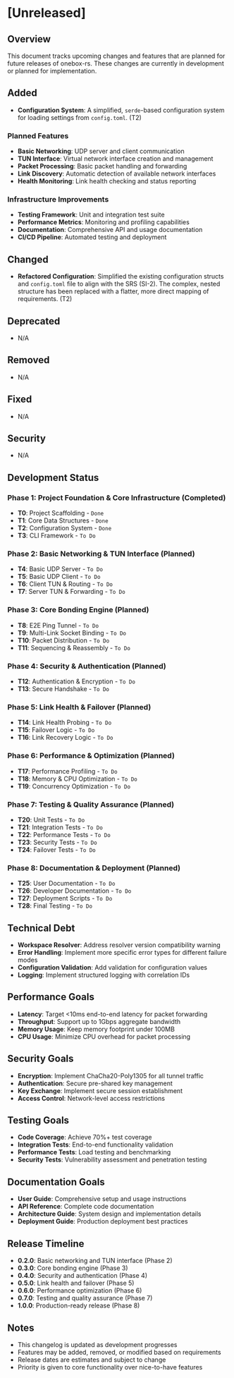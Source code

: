 # [Unreleased]

## Overview
This document tracks upcoming changes and features that are planned for future releases of onebox-rs. These changes are currently in development or planned for implementation.

## Added
- **Configuration System**: A simplified, `serde`-based configuration system for loading settings from `config.toml`. (T2)

### Planned Features
- **Basic Networking**: UDP server and client communication
- **TUN Interface**: Virtual network interface creation and management
- **Packet Processing**: Basic packet handling and forwarding
- **Link Discovery**: Automatic detection of available network interfaces
- **Health Monitoring**: Link health checking and status reporting

### Infrastructure Improvements
- **Testing Framework**: Unit and integration test suite
- **Performance Metrics**: Monitoring and profiling capabilities
- **Documentation**: Comprehensive API and usage documentation
- **CI/CD Pipeline**: Automated testing and deployment

## Changed
- **Refactored Configuration**: Simplified the existing configuration structs and `config.toml` file to align with the SRS (SI-2). The complex, nested structure has been replaced with a flatter, more direct mapping of requirements. (T2)

## Deprecated
- N/A

## Removed
- N/A

## Fixed
- N/A

## Security
- N/A

## Development Status

### Phase 1: Project Foundation & Core Infrastructure (Completed)
- **T0**: Project Scaffolding - `Done`
- **T1**: Core Data Structures - `Done`
- **T2**: Configuration System - `Done`
- **T3**: CLI Framework - `To Do`

### Phase 2: Basic Networking & TUN Interface (Planned)
- **T4**: Basic UDP Server - `To Do`
- **T5**: Basic UDP Client - `To Do`
- **T6**: Client TUN & Routing - `To Do`
- **T7**: Server TUN & Forwarding - `To Do`

### Phase 3: Core Bonding Engine (Planned)
- **T8**: E2E Ping Tunnel - `To Do`
- **T9**: Multi-Link Socket Binding - `To Do`
- **T10**: Packet Distribution - `To Do`
- **T11**: Sequencing & Reassembly - `To Do`

### Phase 4: Security & Authentication (Planned)
- **T12**: Authentication & Encryption - `To Do`
- **T13**: Secure Handshake - `To Do`

### Phase 5: Link Health & Failover (Planned)
- **T14**: Link Health Probing - `To Do`
- **T15**: Failover Logic - `To Do`
- **T16**: Link Recovery Logic - `To Do`

### Phase 6: Performance & Optimization (Planned)
- **T17**: Performance Profiling - `To Do`
- **T18**: Memory & CPU Optimization - `To Do`
- **T19**: Concurrency Optimization - `To Do`

### Phase 7: Testing & Quality Assurance (Planned)
- **T20**: Unit Tests - `To Do`
- **T21**: Integration Tests - `To Do`
- **T22**: Performance Tests - `To Do`
- **T23**: Security Tests - `To Do`
- **T24**: Failover Tests - `To Do`

### Phase 8: Documentation & Deployment (Planned)
- **T25**: User Documentation - `To Do`
- **T26**: Developer Documentation - `To Do`
- **T27**: Deployment Scripts - `To Do`
- **T28**: Final Testing - `To Do`

## Technical Debt
- **Workspace Resolver**: Address resolver version compatibility warning
- **Error Handling**: Implement more specific error types for different failure modes
- **Configuration Validation**: Add validation for configuration values
- **Logging**: Implement structured logging with correlation IDs

## Performance Goals
- **Latency**: Target <10ms end-to-end latency for packet forwarding
- **Throughput**: Support up to 1Gbps aggregate bandwidth
- **Memory Usage**: Keep memory footprint under 100MB
- **CPU Usage**: Minimize CPU overhead for packet processing

## Security Goals
- **Encryption**: Implement ChaCha20-Poly1305 for all tunnel traffic
- **Authentication**: Secure pre-shared key management
- **Key Exchange**: Implement secure session establishment
- **Access Control**: Network-level access restrictions

## Testing Goals
- **Code Coverage**: Achieve 70%+ test coverage
- **Integration Tests**: End-to-end functionality validation
- **Performance Tests**: Load testing and benchmarking
- **Security Tests**: Vulnerability assessment and penetration testing

## Documentation Goals
- **User Guide**: Comprehensive setup and usage instructions
- **API Reference**: Complete code documentation
- **Architecture Guide**: System design and implementation details
- **Deployment Guide**: Production deployment best practices

## Release Timeline
- **0.2.0**: Basic networking and TUN interface (Phase 2)
- **0.3.0**: Core bonding engine (Phase 3)
- **0.4.0**: Security and authentication (Phase 4)
- **0.5.0**: Link health and failover (Phase 5)
- **0.6.0**: Performance optimization (Phase 6)
- **0.7.0**: Testing and quality assurance (Phase 7)
- **1.0.0**: Production-ready release (Phase 8)

## Notes
- This changelog is updated as development progresses
- Features may be added, removed, or modified based on requirements
- Release dates are estimates and subject to change
- Priority is given to core functionality over nice-to-have features
